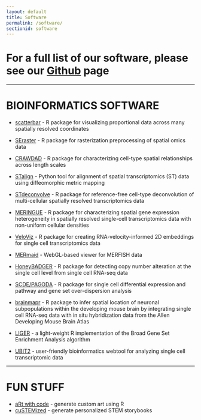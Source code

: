 ```yaml
---
layout: default
title: Software
permalink: /software/
sectionid: software
---
```


# For a full list of our software, please see our [Github](https://github.com/JEFworks-Lab) page

---

# BIOINFORMATICS SOFTWARE
- [scatterbar](https://jef.works/scatterbar) - R package for visualizing proportional data across many spatially resolved coordinates
- [SEraster](https://jef.works/SEraster) - R package for rasterization preprocessing of spatial omics data
- [CRAWDAD](https://jef.works/CRAWDAD) - R package for characterizing cell-type spatial relationships across length scales
- [STalign](https://jef.works/STalign) - Python tool for alignment of spatial transcriptomics (ST) data using diffeomorphic metric mapping
- [STdeconvolve](https://jef.works/STdeconvolve/) - R package for reference-free cell-type deconvolution of multi-cellular spatially resolved transcriptomics data
- [MERINGUE](https://jef.works/MERINGUE/) - R package for characterizing spatial gene expression heterogeneity in spatially resolved single-cell transcriptomics data with non-uniform cellular densities
- [VeloViz](https://jef.works/veloviz/) - R package for creating RNA-velocity-informed 2D embeddings for single cell transcriptomics data
- [MERmaid](https://jef.works/MERmaid/) - WebGL-based viewer for MERFISH data


- [HoneyBADGER](https://jef.works/HoneyBADGER/) - R package for detecting copy number alteration at the single cell level from single cell RNA-seq data
- [SCDE/PAGODA](http://hms-dbmi.github.io/scde/index.html) - R package for single cell differential expression and pathway and gene set over-dispersion analysis 
- [brainmapr](http://hms-dbmi.github.io/brainmapr/) - R package to infer spatial location of neuronal subpopulations within the developing mouse brain by integrating single cell RNA-seq data with in situ hybridization data from the Allen Developing Mouse Brain Atlas
- [LIGER](https://cran.r-project.org/web/packages/liger/) - a light-weight R implementation of the Broad Gene Set Enrichment Analysis algorithm
- [UBIT2](http://pklab.med.harvard.edu/jean/ubit2/index.html) - user-friendly bioinformatics webtool for analyzing single cell transcriptomic data

---

# FUN STUFF
- [aRt with code](https://jefworks.github.io/art-with-code/) - generate custom art using R
- [cuSTEMized](https://custemized.org/) - generate personalized STEM storybooks

